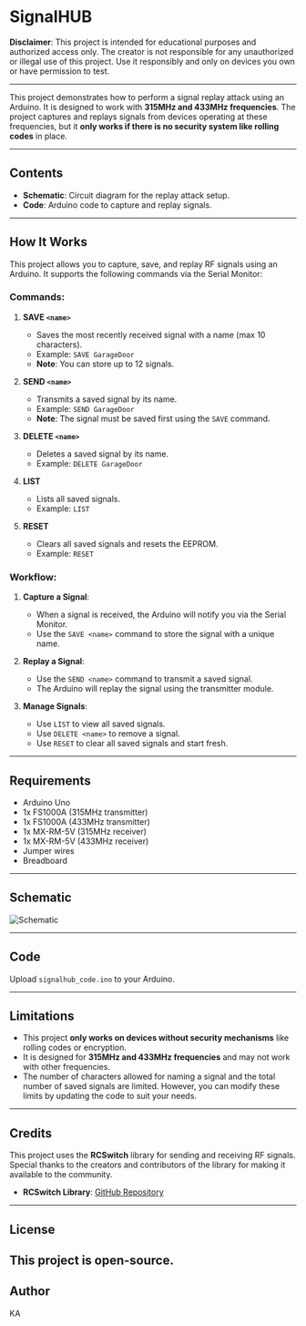 # SignalHUB

**Disclaimer**: This project is intended for educational purposes and authorized access only. The creator is not responsible for any unauthorized or illegal use of this project. Use it responsibly and only on devices you own or have permission to test.

---

This project demonstrates how to perform a signal replay attack using an Arduino. It is designed to work with **315MHz and 433MHz frequencies**.
The project captures and replays signals from devices operating at these frequencies, but it **only works if there is no security system like rolling codes** in place.

---

## Contents
- **Schematic**: Circuit diagram for the replay attack setup.
- **Code**: Arduino code to capture and replay signals.

---

## How It Works
This project allows you to capture, save, and replay RF signals using an Arduino. It supports the following commands via the Serial Monitor:

### Commands:
1. **SAVE `<name>`**  
   - Saves the most recently received signal with a name (max 10 characters).  
   - Example: `SAVE GarageDoor`  
   - **Note**: You can store up to 12 signals.

2. **SEND `<name>`**  
   - Transmits a saved signal by its name.  
   - Example: `SEND GarageDoor`  
   - **Note**: The signal must be saved first using the `SAVE` command.

3. **DELETE `<name>`**  
   - Deletes a saved signal by its name.  
   - Example: `DELETE GarageDoor`  

4. **LIST**  
   - Lists all saved signals.  
   - Example: `LIST`  

5. **RESET**  
   - Clears all saved signals and resets the EEPROM.  
   - Example: `RESET`  

### Workflow:
1. **Capture a Signal**:  
   - When a signal is received, the Arduino will notify you via the Serial Monitor.  
   - Use the `SAVE <name>` command to store the signal with a unique name.

2. **Replay a Signal**:  
   - Use the `SEND <name>` command to transmit a saved signal.  
   - The Arduino will replay the signal using the transmitter module.

3. **Manage Signals**:  
   - Use `LIST` to view all saved signals.  
   - Use `DELETE <name>` to remove a signal.  
   - Use `RESET` to clear all saved signals and start fresh.


---

## Requirements
- Arduino Uno
- 1x FS1000A (315MHz transmitter)
- 1x FS1000A (433MHz transmitter)
- 1x MX-RM-5V (315MHz receiver)
- 1x MX-RM-5V (433MHz receiver)
- Jumper wires
- Breadboard

---

## Schematic
![Schematic](SignalHUB_Schematic.png)

---

## Code
Upload `signalhub_code.ino` to your Arduino.

---

## Limitations
- This project **only works on devices without security mechanisms** like rolling codes or encryption.
- It is designed for **315MHz and 433MHz frequencies** and may not work with other frequencies.
- The number of characters allowed for naming a signal and the total number of saved signals are limited. However, you can modify these limits by updating the code to suit your needs.

---
## Credits
This project uses the **RCSwitch** library for sending and receiving RF signals. Special thanks to the creators and contributors of the library for making it available to the community.

- **RCSwitch Library**: [GitHub Repository](https://github.com/sui77/rc-switch)
  
---
## License
This project is open-source. 
---
## Author
KA
